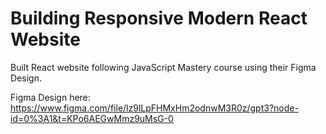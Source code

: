 # Building Responsive Modern React Website

Built React website following JavaScript Mastery course using their Figma Design.

Figma Design here: https://www.figma.com/file/lz9lLpFHMxHm2odnwM3R0z/gpt3?node-id=0%3A1&t=KPo6AEGwMmz9uMsG-0
